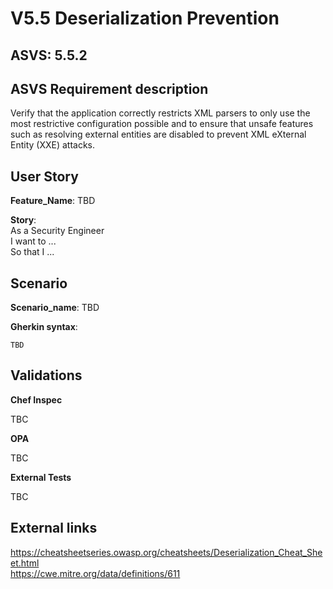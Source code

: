 # V5.5 Deserialization Prevention

## ASVS: 5.5.2

## ASVS Requirement description

Verify that the application correctly restricts XML parsers to only use the most
restrictive configuration possible and to ensure that unsafe features such as
resolving external entities are disabled to prevent XML eXternal Entity (XXE)
attacks.

## User Story

**Feature_Name**: TBD

**Story**:\
As a Security Engineer\
I want to ...\
So that I ...

## Scenario

**Scenario_name**: TBD

**Gherkin syntax**:

```gherkin
TBD
```

## Validations

**Chef Inspec**

TBC

**OPA**

TBC

**External Tests**

TBC

## External links

<https://cheatsheetseries.owasp.org/cheatsheets/Deserialization_Cheat_Sheet.html> \
<https://cwe.mitre.org/data/definitions/611>
